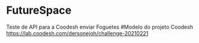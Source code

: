# FutureSpace
Teste de API para a Coodesh enviar Foguetes 
#Modelo do projeto Coodesh
https://lab.coodesh.com/dersonejoh/challenge-20210221
